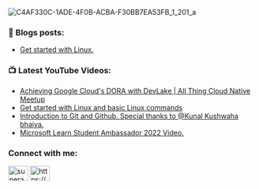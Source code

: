 ![C4AF330C-1ADE-4F0B-ACBA-F30BB7EA53FB_1_201_a](https://user-images.githubusercontent.com/78820926/183526901-6ae12a12-1415-4e47-ba4e-ae9209f49912.jpeg)

### 📝 Blogs posts:
<!-- BLOG-POST-LIST:START -->
- [Get started with Linux.](https://superaayush.hashnode.dev/get-started-with-linux)
<!-- BLOG-POST-LIST:END -->

### 📺 Latest YouTube Videos:

<!-- YOUTUBE:START -->
- [Achieving Google Cloud&#39;s DORA with DevLake | All Thing Cloud Native Meetup](https://www.youtube.com/watch?v=mnNLVGMeLaA)
- [Get started with Linux and basic Linux commands](https://www.youtube.com/watch?v=NRzojAzA9Rg)
- [Introduction to Git and Github. Special thanks to @Kunal Kushwaha bhaiya.](https://www.youtube.com/watch?v=javxjP5HVZI)
- [Microsoft Learn Student Ambassador 2022 Video.](https://www.youtube.com/watch?v=82jfVQ6Sv2E)
<!-- YOUTUBE:END -->

<h3 align="left">Connect with me:</h3>
<p align="left">
<a href="https://twitter.com/superaayush14" target="blank"><img align="center" src="https://raw.githubusercontent.com/rahuldkjain/github-profile-readme-generator/master/src/images/icons/Social/twitter.svg" alt="superaayush14" height="30" width="40" /></a>
<a href="https://linkedin.com/in/superaayush/" target="blank"><img align="center" src="https://raw.githubusercontent.com/rahuldkjain/github-profile-readme-generator/master/src/images/icons/Social/linked-in-alt.svg" alt="https://www.linkedin.com/in/superaayush/" height="30" width="40" /></a>
